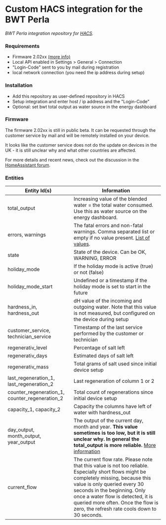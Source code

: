 # Custom HACS integration for the BWT Perla

_BWT Perla integration repository for [HACS](https://github.com/custom-components/hacs)._
<!--
[![Open your Home Assistant instance and open a repository inside the Home Assistant Community Store.](https://my.home-assistant.io/badges/hacs_repository.svg)](https://my.home-assistant.io/redirect/hacs_repository/?owner=dkarv&repository=ha-bwt-perla)
-->
### Requirements

* Firmware 2.02xx [(more info)](#firmware)
* Local API enabled in Settings > General > Connection
* "Login-Code" sent to you by mail during registration
* local network connection (you need the ip address during setup)

### Installation

* Add this repository as user-defined repository in HACS
* Setup integration and enter host / ip address and the "Login-Code"
* Optional: set bwt total output as water source in the energy dashboard

### Firmware

The firmware 2.02xx is still in public beta. It can be requested through the customer service by mail and will be remotely installed on your device.

It looks like the customer service does not do the update on devices in the UK - it is still unclear why and what other countries are affected.

For more details and recent news, check out the discussion in the [HomeAssistant forum](https://community.home-assistant.io/t/bwt-best-water-tech-nology-support/270745/9999).

### Entities

| Entity Id(s) | Information |
| ------------- | ------------- |
| total_output | Increasing value of the blended water = the total water consumed. Use this as water source on the energy dashboard. |
| errors, warnings | The fatal errors and non-fatal warnings. Comma separated list or empty if no value present. [List of values](https://github.com/dkarv/bwt_api/blob/main/src/bwt_api/error.py). |
| state | State of the device. Can be OK, WARNING, ERROR |
| holiday_mode | If the holiday mode is active (true) or not (false) |
| holiday_mode_start | Undefined or a timestamp if the holiday mode is set to start in the future |
| hardness_in, hardness_out | dH value of the incoming and outgoing water. Note that this value is not measured, but configured on the device during setup |
| customer_service, technician_service | Timestamp of the last service performed by the customer or technician |
| regenerativ_level | Percentage of salt left |
| regenerativ_days | Estimated days of salt left |
| regenerativ_mass | Total grams of salt used since initial device setup |
| last_regeneration_1, last_regeneration_2 | Last regeneration of column 1 or 2 |
| counter_regeneration_1, counter_regeneration_2 | Total count of regenerations since initial device setup |
| capacity_1, capacity_2 | Capacity the columns have left of water with hardness_out |
| day_output, month_output, year_output | The output of the current day, month and year. **This value sometimes is too low, but it is still unclear why. In general the total_output is more reliable.** [More information](https://github.com/dkarv/hacs-bwt-perla/issues/14) |
| current_flow | The current flow rate. Please note that this value is not too reliable. Especially short flows might be completely missing, because this value is only queried every 30 seconds in the beginning. Only once a water flow is detected, it is queried more often. Once the flow is zero, the refresh rate cools down to 30 seconds. |
